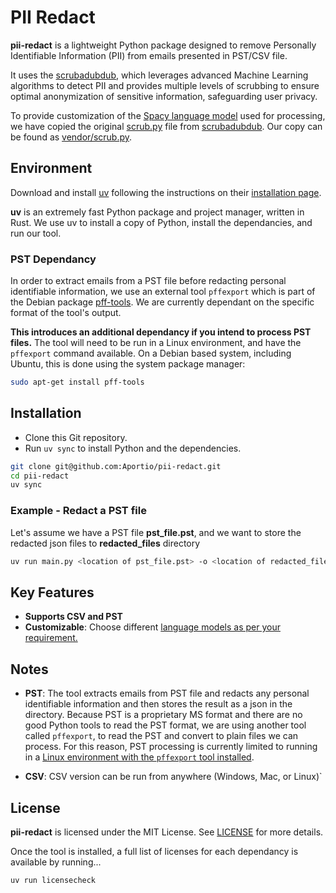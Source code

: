 # PII Redact

**pii-redact** is a lightweight Python package designed to remove Personally Identifiable Information (PII) from emails presented in PST/CSV file.

It uses the [scrubadubdub](https://github.com/kylemclaren/scrub), which leverages advanced Machine Learning algorithms to detect PII and provides multiple levels of scrubbing to ensure optimal anonymization of sensitive information, safeguarding user privacy.

To provide customization of the [Spacy language model](https://spacy.io/models/en) used for processing,
we have copied the original [scrub.py](https://github.com/kylemclaren/scrub/blob/master/scrubadubdub/scrub.py) file from [scrubadubdub](https://github.com/kylemclaren/scrub).
Our copy can be found as [vendor/scrub.py](./vendor/scrub.py).

## Environment
Download and install [uv](https://github.com/astral-sh/uv)
following the instructions on their [installation page](https://docs.astral.sh/uv/getting-started/installation/).

**uv** is an extremely fast Python package and project manager, written in Rust. We use uv to install a copy of Python, install the dependancies, and run our tool.

### PST Dependancy

In order to extract emails from a PST file before redacting personal identifiable information,
we use an external tool ``pffexport`` which is part of the Debian package [pff-tools](https://packages.debian.org/search?keywords=pff-tools). We are currently dependant on the specific format of the tool's output.

**This introduces an additional dependancy if you intend to process PST files.**
The tool will need to be run in a Linux environment, and have the ``pffexport`` command available. On a Debian based system, including Ubuntu, this is done using the system package manager:
```bash
sudo apt-get install pff-tools
```

## Installation
- Clone this Git repository.
- Run ```uv sync``` to install Python and the dependencies.

```bash
git clone git@github.com:Aportio/pii-redact.git
cd pii-redact
uv sync
```

### Example - Redact a PST file
Let's assume we have a PST file **pst_file.pst**, and we want to store the redacted json files to **redacted_files** directory

```bash
uv run main.py <location of pst_file.pst> -o <location of redacted_files directory>
```

## Key Features
- **Supports CSV and PST**
- **Customizable**: Choose different [language models as per your requirement.](https://spacy.io/models/en)

## Notes
- **PST**: The tool extracts emails from PST file and redacts any personal identifiable information and then stores the result as a json in the directory. Because PST is a proprietary MS format and there are no good Python tools to read the PST format, we are using another tool called ``pffexport``, to read the PST and convert to plain files we can process. For this reason, PST processing is currently limited to running in a [Linux environment with the ``pffexport`` tool installed](#pst-dependancy).

- **CSV**: CSV version can be run from anywhere (Windows, Mac, or Linux)`

## License
**pii-redact** is licensed under the MIT License. See  [LICENSE](./LICENSE) for more details.

Once the tool is installed, a full list of licenses for each dependancy is available by running...

```
uv run licensecheck
```
